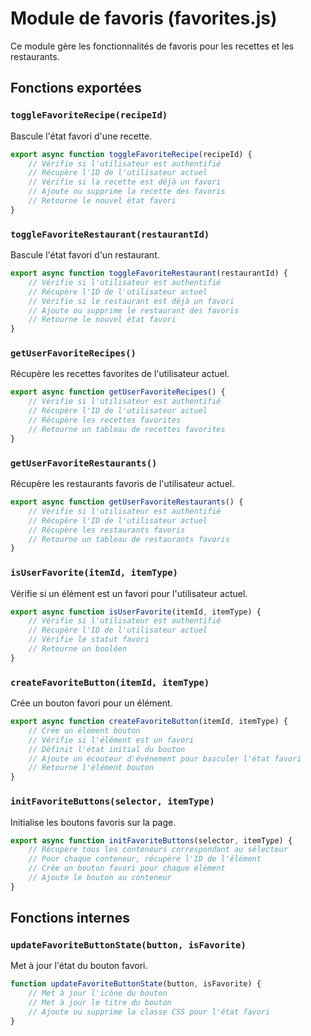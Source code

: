# Module de favoris (favorites.js)

Ce module gère les fonctionnalités de favoris pour les recettes et les restaurants.

## Fonctions exportées

### `toggleFavoriteRecipe(recipeId)`

Bascule l'état favori d'une recette.

```javascript
export async function toggleFavoriteRecipe(recipeId) {
    // Vérifie si l'utilisateur est authentifié
    // Récupère l'ID de l'utilisateur actuel
    // Vérifie si la recette est déjà un favori
    // Ajoute ou supprime la recette des favoris
    // Retourne le nouvel état favori
}
```

### `toggleFavoriteRestaurant(restaurantId)`

Bascule l'état favori d'un restaurant.

```javascript
export async function toggleFavoriteRestaurant(restaurantId) {
    // Vérifie si l'utilisateur est authentifié
    // Récupère l'ID de l'utilisateur actuel
    // Vérifie si le restaurant est déjà un favori
    // Ajoute ou supprime le restaurant des favoris
    // Retourne le nouvel état favori
}
```

### `getUserFavoriteRecipes()`

Récupère les recettes favorites de l'utilisateur actuel.

```javascript
export async function getUserFavoriteRecipes() {
    // Vérifie si l'utilisateur est authentifié
    // Récupère l'ID de l'utilisateur actuel
    // Récupère les recettes favorites
    // Retourne un tableau de recettes favorites
}
```

### `getUserFavoriteRestaurants()`

Récupère les restaurants favoris de l'utilisateur actuel.

```javascript
export async function getUserFavoriteRestaurants() {
    // Vérifie si l'utilisateur est authentifié
    // Récupère l'ID de l'utilisateur actuel
    // Récupère les restaurants favoris
    // Retourne un tableau de restaurants favoris
}
```

### `isUserFavorite(itemId, itemType)`

Vérifie si un élément est un favori pour l'utilisateur actuel.

```javascript
export async function isUserFavorite(itemId, itemType) {
    // Vérifie si l'utilisateur est authentifié
    // Récupère l'ID de l'utilisateur actuel
    // Vérifie le statut favori
    // Retourne un booléen
}
```

### `createFavoriteButton(itemId, itemType)`

Crée un bouton favori pour un élément.

```javascript
export async function createFavoriteButton(itemId, itemType) {
    // Crée un élément bouton
    // Vérifie si l'élément est un favori
    // Définit l'état initial du bouton
    // Ajoute un écouteur d'événement pour basculer l'état favori
    // Retourne l'élément bouton
}
```

### `initFavoriteButtons(selector, itemType)`

Initialise les boutons favoris sur la page.

```javascript
export async function initFavoriteButtons(selector, itemType) {
    // Récupère tous les conteneurs correspondant au sélecteur
    // Pour chaque conteneur, récupère l'ID de l'élément
    // Crée un bouton favori pour chaque élément
    // Ajoute le bouton au conteneur
}
```

## Fonctions internes

### `updateFavoriteButtonState(button, isFavorite)`

Met à jour l'état du bouton favori.

```javascript
function updateFavoriteButtonState(button, isFavorite) {
    // Met à jour l'icône du bouton
    // Met à jour le titre du bouton
    // Ajoute ou supprime la classe CSS pour l'état favori
}
